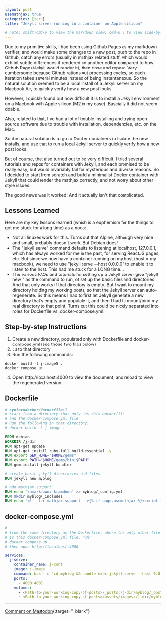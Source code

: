 ```yaml
---
layout: post
usemathjax: true
categories: [tech]
title: "Jekyll server running in a container on Apple silicon"

# note: shift-cmd-v to view the markdown view; cmd-k v to view side-by-side, then can do 'toggle preview locking' command in the 3 dots in the preview tab
---
```


[//]: # (Bing prompt: Convert the following text to latex format,  only putting the math equation parts between the latex delimeters, and using $$ for the latex delimiters for both math mode and display math mode.)

Due to my primitive skills, I had been using Github Pages as my markdown verifier, and would make some changes to a new post, push to the repo in Github, catch any errors (usually in mathjax related stuff, which would exhibit subtle differences if rendered on another editor compared to how Github Pages/Jekyll would render it), then rinse and repeat. Very cumbersome because Github rations out processing cycles, so each iteration takes several minutes instead of being instantaneous. So the natural solution seemed to be a local install of a Jekyll server on my Macbook Air, to quickly verify how a new post looks.

However, I quickly found out how difficult it is to install a Jekyll environment on a Macbook with Apple silicon (M2 in my case). Bascially it did not seem doable.

Also, related to that, I've had a lot of trouble installing and trying open source software due to trouble with installation, dependencies, etc. on the Mac. 

So the natural solution is to go to Docker containers to isolate the new installs, and use that to run a local Jekyll server to quickly verify how a new post looks.

But of course, that also turned out to be very difficult. I tried several tutorials and repos for containers with Jekyll, and each promised to be really easy, but would invariably fail for mysterious and diverse reasons. So I decided to start from scratch and build a minimalist Docker container with Jekyll that could render the mathjax correctly, and not worry about other style issues.

The good news was it worked! And it actually isn't that complicated.

Lessons Learned
----------------
Here are my key lessons learned (which is a euphemism for the things to got me stuck for a long time) as a noob:

- Not all linuxes work for this. Turns out that Alpine, although very nice and small, probably doesn't work. But Debian does!
- The "jekyll serve" command defaults to listening at localhost, 127.0.0.1, which has always worked for me in the past, for serving ReactJS pages, etc. But since we now have a container running on my host (host = my macbook), we need to use "jekyll serve --host 0.0.0.0" to enable it to listen to the host. This had me stuck for a LONG time...
- The various FAQs and tutorials for setting up a Jekyll server give "jekyll new <directory>" as the command to run, ot set up the basic files and directories. And that only works if that directory is empty. But I want to mount my directory holding my working posts, so that the Jekyll server can auto-regenerate. So this means I had to first let Jekyll generate a new directory that's empty and populate it, and then I had to mount/bind my real directory to that point. Turns out this could be nicely separated into roles for Dockerfile vs. docker-compose.yml.

Step-by-step Instructions
-----------

1. Create a new directory, populated only with Dockerfile and docker-compose.yml (see those two files below)
2. `cd` to that directory
3. Run the following commands:

```console
docker build -t j-image5 .
docker compose up
```

4. Open http://localhost:4000 to view the document, and reload to view the regenerated version.


Dockerfile
------
```Dockerfile
# syntax=docker/dockerfile:1
# Start from a directory that only has this Dockerfile 
# and the docker-compose.yml file
# Run the following in that directory:
# docker build -t j-image .

FROM debian
WORKDIR /j-dir
RUN apt-get update
RUN apt-get install ruby-full build-essential -y
RUN export GEM_HOME="$HOME/gems"
RUN export PATH="$HOME/gems/bin:$PATH"
RUN gem install jekyll bundler

# create basic jekyll directories and files
RUN jekyll new myblog

# add mathjax support
RUN echo '\nmarkdown: kramdown' >> myblog/_config.yml
RUN mkdir myblog/_includes
RUN echo '<!-- for mathjax support -->{% if page.usemathjax %}<script type="text/x-mathjax-config">MathJax.Hub.Config({TeX: { equationNumbers: { autoNumber: "AMS" } }});</script><script type="text/javascript" async src="http://cdn.mathjax.org/mathjax/latest/MathJax.js?config=TeX-AMS-MML_HTMLorMML"></script>{% endif %}' >> myblog/_includes/head.html
```

docker-compose.yml
----------
```yml
#
# from the same directory as the Dockerfile, where the only other file
# is this docker-compose.yml file, run:
# docker compose up
# then open http://localhost:4000

services:
  j-serve:
    container_name: j-cont
    image: j-image
    command: bash -c "cd myblog && bundle exec jekyll serve --host 0.0.0.0"
    ports:
      - 4000:4000
    volumes:
      - <Path-to-your-working-copy-of-posts>/_posts:/j-dir/myblog/_posts
      - <Path-to-your-working-copy-of-posts>/assets/images:/j-dir/myblog/assets/images
```








---

[Comment on Mastodon](https://hachyderm.io/@Sunfishstanford/110076556293445667){:target="_blank"}



